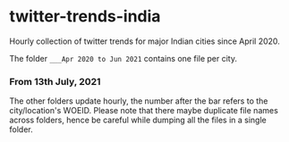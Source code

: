 # twitter-trends-india
Hourly collection of twitter trends for major Indian cities since April 2020.

The folder <code>___Apr 2020 to Jun 2021</code> contains one file per city.

### From 13th July, 2021
The other folders update hourly, the number after the bar refers to the city/location's WOEID.
Please note that there maybe duplicate file names across folders, hence be careful while dumping all the files in a single folder.